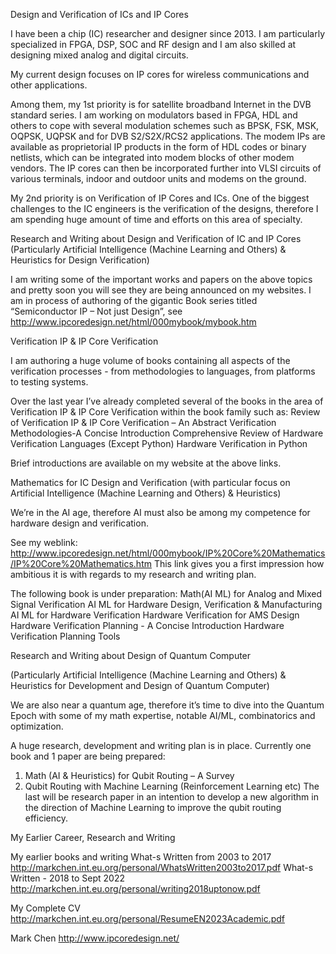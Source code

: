 Design and Verification of ICs and IP Cores

I have been a chip (IC) researcher and designer since 2013. I am particularly specialized in FPGA, DSP, SOC and RF design and I am also skilled at designing mixed analog and digital circuits. 

My current design focuses on IP cores for wireless communications and other applications.

Among them, my 1st priority is for satellite broadband Internet in the DVB standard series. I am working on modulators based in FPGA, HDL and others to cope with several modulation schemes such as BPSK, FSK, MSK, OQPSK, UQPSK and for DVB S2/S2X/RCS2 applications. The modem IPs are available as proprietorial IP products in the form of HDL codes or binary netlists, which can be integrated into modem blocks of other modem vendors. The IP cores can then be incorporated further into VLSI circuits of various terminals, indoor and outdoor units and modems on the ground. 

My 2nd priority is on Verification of IP Cores and ICs. One of the biggest challenges to the IC engineers is the verification of the designs, therefore I am spending huge amount of time and efforts on this area of specialty. 

Research and Writing about Design and Verification of IC and IP Cores
(Particularly Artificial Intelligence (Machine Learning and Others) & Heuristics for Design Verification)

I am writing some of the important works and papers on the above topics and pretty soon you will see they are being announced on my websites. I am in process of authoring of the gigantic Book series titled “Semiconductor IP – Not just Design”, see http://www.ipcoredesign.net/html/000mybook/mybook.htm

Verification IP & IP Core Verification

I am authoring a huge volume of books containing all aspects of the verification processes - from methodologies to languages, from platforms to testing systems. 

Over the last year I’ve already completed several of the books in the area of Verification IP & IP Core Verification
within the book family such as:
Review of Verification IP & IP Core Verification – An Abstract
Verification Methodologies-A Concise Introduction
Comprehensive Review of Hardware Verification Languages (Except Python)
Hardware Verification in Python

Brief introductions are available on my website at the above links.

Mathematics for IC Design and Verification 
(with particular focus on Artificial Intelligence (Machine Learning and Others) & Heuristics)

We’re in the AI age, therefore AI must also be among my competence for hardware design and verification. 

See my weblink:
http://www.ipcoredesign.net/html/000mybook/IP%20Core%20Mathematics/IP%20Core%20Mathematics.htm
This link gives you a first impression how ambitious it is with regards to my research and writing plan.

The following book is under preparation:
Math(AI ML) for Analog and Mixed Signal Verification
AI ML for Hardware Design, Verification & Manufacturing
AI ML for Hardware Verification
Hardware Verification for AMS Design
Hardware Verification Planning - A Concise Introduction
Hardware Verification Planning Tools

Research and Writing about Design of Quantum Computer

(Particularly Artificial Intelligence (Machine Learning and Others) & Heuristics for Development and Design of  Quantum Computer)

We are also near a quantum age, therefore it’s time to dive into the Quantum Epoch with some of my math expertise, notable AI/ML, combinatorics and optimization.

A huge research, development and writing plan is in place. Currently one book and 1 paper are being prepared:
1) Math (AI & Heuristics) for Qubit Routing – A Survey
2) Qubit Routing with Machine Learning (Reinforcement Learning etc) 
The last will be research paper in an intention to develop a new algorithm in the direction of Machine Learning to improve the qubit routing efficiency.

My Earlier Career, Research and Writing

My earlier books and writing
What-s Written from 2003 to 2017
http://markchen.int.eu.org/personal/WhatsWritten2003to2017.pdf
What-s Written - 2018 to Sept 2022
http://markchen.int.eu.org/personal/writing2018uptonow.pdf

My Complete CV
http://markchen.int.eu.org/personal/ResumeEN2023Academic.pdf 


Mark Chen
http://www.ipcoredesign.net/

